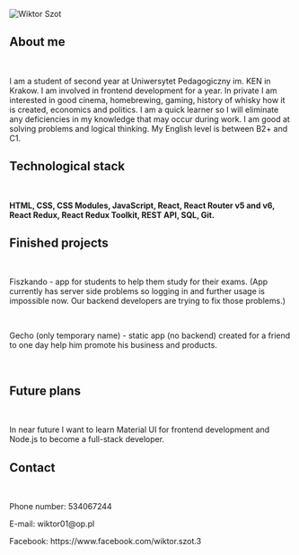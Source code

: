 ![Wiktor Szot](https://user-images.githubusercontent.com/91805944/171019047-10dbb7b8-9308-42d8-9ac9-c13c1fb468b3.png)

<h2>About me</h2><br/>
<p>I am a student of second year at Uniwersytet Pedagogiczny im. KEN in Krakow. I am involved in frontend development for a year. In private I am interested in good cinema, homebrewing, gaming, history of whisky how it is created, economics and politics. I am a quick learner so I will eliminate any deficiencies in my knowledge that may occur during work. I am good at solving problems and logical thinking. My English level is between B2+ and C1. </p>
<h2>Technological stack</h2><br/>
<p><b>HTML, CSS, CSS Modules, JavaScript, React, React Router v5 and v6, React Redux, React Redux Toolkit, REST API, SQL, Git.</b></p>
<h2>Finished projects</h2><br/>
<p>Fiszkando - app for students to help them study for their exams. (App currently has server side problems so logging in and further usage is impossible now. Our backend developers are trying to fix those problems.)</p><br/>
<p>Gecho (only temporary name) - static app (no backend) created for a friend to one day help him promote his business and products.</p><br/>
<h2>Future plans</h2><br/>
<p>In near future I want to learn Material UI for frontend development and Node.js to become a full-stack developer. </p>
<h2>Contact</h2><br/>
<p>Phone number: 534067244</p>
<p>E-mail: wiktor01@op.pl</p>
<p>Facebook: https://www.facebook.com/wiktor.szot.3</p>

